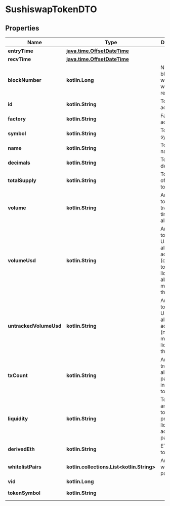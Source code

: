 
# SushiswapTokenDTO

## Properties
Name | Type | Description | Notes
------------ | ------------- | ------------- | -------------
**entryTime** | [**java.time.OffsetDateTime**](java.time.OffsetDateTime.md) |  |  [optional]
**recvTime** | [**java.time.OffsetDateTime**](java.time.OffsetDateTime.md) |  |  [optional]
**blockNumber** | **kotlin.Long** | Number of block in which entity was recorded. |  [optional]
**id** | **kotlin.String** | Token address. |  [optional]
**factory** | **kotlin.String** | Factory address. |  [optional]
**symbol** | **kotlin.String** | Token symbol. |  [optional]
**name** | **kotlin.String** | Token name. |  [optional]
**decimals** | **kotlin.String** | Token decimals. |  [optional]
**totalSupply** | **kotlin.String** | Total supply of liquidity token. |  [optional]
**volume** | **kotlin.String** | Amount of token traded all time across all pairs. |  [optional]
**volumeUsd** | **kotlin.String** | Amount of token in USD traded all time across pairs (only for tokens with liquidity above minimum threshold). |  [optional]
**untrackedVolumeUsd** | **kotlin.String** | Amount of token in USD traded all time across pairs (no minimum liquidity threshold). |  [optional]
**txCount** | **kotlin.String** | Amount of transactions all time in pairs including token. |  [optional]
**liquidity** | **kotlin.String** | Total amount of token provided as liquidity across all pairs. |  [optional]
**derivedEth** | **kotlin.String** | ETH per token. |  [optional]
**whitelistPairs** | **kotlin.collections.List&lt;kotlin.String&gt;** | Array of whitelisted pairs. |  [optional]
**vid** | **kotlin.Long** |  |  [optional]
**tokenSymbol** | **kotlin.String** |  |  [optional] [readonly]



